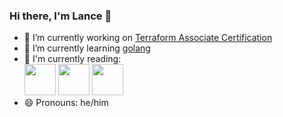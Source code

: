 ### Hi there, I'm Lance 👋

- 🔭 I’m currently working on [Terraform Associate Certification](https://www.hashicorp.com/certification/terraform-associate)
- 🌱 I’m currently learning [golang](https://golang.org)
- :book: I'm currently reading:<br>
[<img src="https://images-na.ssl-images-amazon.com/images/I/51r8VtdbbJL._SX379_BO1,204,203,200_.jpg" width="50">](https://www.oreilly.com/library/view/implementing-service-level/9781492076803/)&nbsp;[<img src="https://images1.penguinrandomhouse.com/cover/9780525566144" width="50">](https://fivebooks.com/book/how-to-live-a-good-life-a-guide-to-choosing-your-personal-philosophy/)&nbsp;[<img src="https://m.media-amazon.com/images/I/41ZpU6uedGL.jpg" width="50">](https://gettingmore.com/the-book/)
- 😄 Pronouns: he/him
